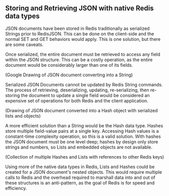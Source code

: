 ## Storing and Retrieving JSON with native Redis data types
JSON documents have been stored in Redis traditionally as serialized Strings prior to RedisJSON. This can be done on the client-side and the normal SET and GET behaviors would apply.  This is one solution, but there are some caveats.

Once serialized, the entire document must be retrieved to access any field within the JSON structure.  This can be a costly operation, as the entire document would be considerably larger than one of its fields. 

(Google Drawing of JSON document converting into a String)

Serialized JSON Documents cannot be updated by Redis String commands. The process of retrieving, deserializing, updating, re-serializing, then re-storing the document to update a single field would be considered an expensive set of operations for both Redis and the client application. 

(Drawing of JSON document converted into a Hash object with serialized lists and objects)

A more efficient solution than a String would be the Hash data type. Hashes store multiple field-value pairs at a single key.  Accessing Hash values is a constant-time complexity operation, so this is a valid solution. With hashes the JSON document must be one level deep;  hashes by design only store strings and numbers, so Lists and embedded objects are not available. 

(Collection of multiple Hashes and Lists with references to other Redis keys)

Using more of the native data types in Redis, Lists and Hashes could be created for a JSON document's nested objects. This would require multiple calls to Redis and the overhead required to marshall data into and out of these structures is an anti-pattern, as the goal of Redis is for speed and efficiency. 
